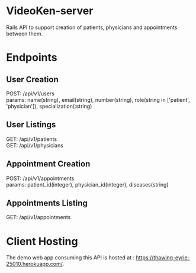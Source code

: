 # VideoKen-server  

Rails API to support creation of patients, physicians and appointments between them.

# Endpoints  

## User Creation  

POST: /api/v1/users  
params: name(string), email(string), number(string), role(string in ['patient', 'physician']), specialization(:string)

## User Listings

GET: /api/v1/patients  
GET: /api/v1/physicians  

## Appointment Creation  

POST: /api/v1/appointments  
params: patient_id(integer), physician_id(integer), diseases(string)

## Appointments Listing

GET: /api/v1/appointments  

# Client Hosting  

The demo web app consuming this API is hosted at : https://thawing-eyrie-25010.herokuapp.com/.





